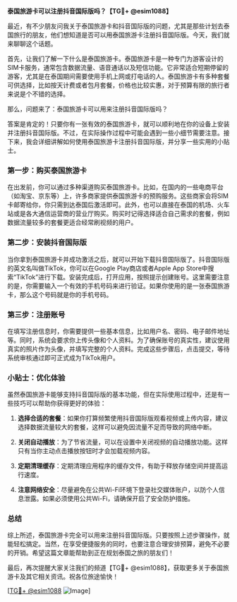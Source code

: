 **泰国旅游卡可以注册抖音国际版吗？【TG💪+ @esim1088】**

最近，有不少朋友问我关于泰国旅游卡和抖音国际版的问题，尤其是那些计划去泰国旅行的朋友，他们想知道是否可以用泰国旅游卡注册抖音国际版。今天，我们就来聊聊这个话题。

首先，让我们了解一下什么是泰国旅游卡。泰国旅游卡是一种专门为游客设计的SIM卡服务，通常包含数据流量、语音通话以及短信功能。它非常适合短期停留的游客，尤其是在泰国期间需要使用手机上网或打电话的人。泰国旅游卡有多种套餐可供选择，比如按天计费或者包月套餐，价格也比较实惠，对于预算有限的旅行者来说是个不错的选择。

那么，问题来了：泰国旅游卡可以用来注册抖音国际版吗？

答案是肯定的！只要你有一张有效的泰国旅游卡，就可以顺利地在你的设备上安装并注册抖音国际版。不过，在实际操作过程中可能会遇到一些小细节需要注意。接下来，我会详细讲解如何使用泰国旅游卡注册抖音国际版，并分享一些实用的小贴士。

### 第一步：购买泰国旅游卡

在出发前，你可以通过多种渠道购买泰国旅游卡。比如，在国内的一些电商平台（如淘宝、京东等）上，许多商家提供泰国旅游卡的预购服务。这些商家会将SIM卡邮寄给你，你只需到达泰国后激活即可。此外，也可以直接在泰国的机场、火车站或是各大通信运营商的营业厅购买。购买时记得选择适合自己需求的套餐，例如数据流量较多的套餐更适合经常刷视频的用户。

### 第二步：安装抖音国际版

当你拿到泰国旅游卡并成功激活之后，就可以开始下载抖音国际版了。抖音国际版的英文名叫做TikTok，你可以在Google Play商店或者Apple App Store中搜索“TikTok”进行下载。安装完成后，打开应用，按照提示创建账号。这里需要注意的是，你需要输入一个有效的手机号码来进行验证。如果你使用的是一张泰国旅游卡，那么这个号码就是你的手机号码。

### 第三步：注册账号

在填写注册信息时，你需要提供一些基本信息，比如用户名、密码、电子邮件地址等。同时，系统会要求你上传头像和个人资料。为了确保账号的真实性，建议使用真实的照片作为头像，并填写完整的个人资料。完成这些步骤后，点击提交，等待系统审核通过即可正式成为TikTok用户。

### 小贴士：优化体验

虽然泰国旅游卡能够支持抖音国际版的基本功能，但在实际使用过程中，还是有一些技巧可以帮助你获得更好的体验：

1. **选择合适的套餐**：如果你打算频繁使用抖音国际版观看视频或上传内容，建议选择数据流量较大的套餐，这样可以避免因流量不足而导致的网络中断。
   
2. **关闭自动播放**：为了节省流量，可以在设置中关闭视频的自动播放功能。这样只有当你主动点击播放按钮时才会加载视频内容。

3. **定期清理缓存**：定期清理应用程序的缓存文件，有助于释放存储空间并提高运行速度。

4. **注意网络安全**：尽量避免在公共Wi-Fi环境下登录社交媒体账户，以防个人信息泄露。如果必须使用公共Wi-Fi，请确保开启了安全防护措施。

### 总结

综上所述，泰国旅游卡完全可以用来注册抖音国际版。只要按照上述步骤操作，就能轻松搞定。当然，在享受便捷服务的同时，也要注意合理安排预算，避免不必要的开销。希望这篇文章能帮助到正在规划泰国之旅的朋友们！

最后，再次提醒大家关注我们的频道【TG💪+ @esim1088】，获取更多关于泰国旅游卡及其它相关资讯。祝各位旅途愉快！

[[TG💪+ @esim1088](https://t.me/s/esim1088) ![Image](https://i.postimg.cc/4NQfJmqS/Snipaste-2025-05-13-00-14-12.png)]